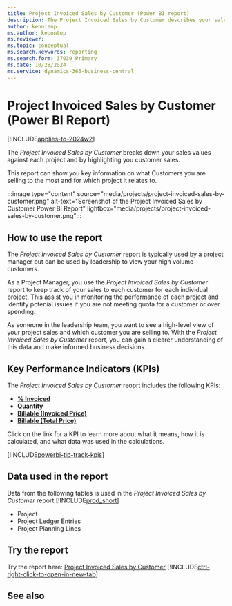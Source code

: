 ```yaml
---
title: Project Invoiced Sales by Customer (Power BI report)
description: The Project Invoiced Sales by Customer describes your sales activities based on each project to specific customers.
author: kennienp
ms.author: kepontop
ms.reviewer: 
ms.topic: conceptual
ms.search.keywords: reporting
ms.search.form: 37039_Primary
ms.date: 10/28/2024
ms.service: dynamics-365-business-central
---
```


# Project Invoiced Sales by Customer (Power BI Report)
[!INCLUDE[applies-to-2024w2](includes/applies-to-2024w2.md)]

The *Project Invoiced Sales by Customer* breaks down your sales values against each project and by highlighting you customer sales.

This report can show you key information on what Customers you are selling to the most and for which project it relates to.

:::image type="content" source="media/projects/project-invoiced-sales-by-customer.png" alt-text="Screenshot of the Project Invoiced Sales by Customer Power BI Report" lightbox="media/projects/project-invoiced-sales-by-customer.png":::

## How to use the report
The *Project Invoiced Sales by Customer* report is typically used by a project manager but can be used by leadership to view your high volume customers.

As a Project Manager, you use the *Project Invoiced Sales by Customer* report to keep track of your sales to each customer for each individual project. This assist you in monitoring the performance of each project and identify potenial issues if you are not meeting quota for a customer or over spending.

As someone in the leadership team, you want to see a high-level view of your project sales and which customer you are selling to. With the *Project Invoiced Sales by Customer* report, you can gain a clearer understanding of this data and make informed business decisions.

## Key Performance Indicators (KPIs)
The *Project Invoiced Sales by Customer* reoprt includes the following KPIs:
- [**% Invoiced**](###)
- [**Quantity**](###)
- [**Billable (Invoiced Price)**](###)
- [**Billable (Total Price)**](###)

Click on the link for a KPI to learn more about what it means, how it is calculated, and what data was used in the calculations. 

[!INCLUDE[powerbi-tip-track-kpis](includes/powerbi-tip-track-kpis.md)]

## Data used in the report
Data from the following tables is used in the *Project Invoiced Sales by Customer* report [!INCLUDE[prod_short](includes/prod_short.md)]
- Project
- Project Ledger Entries
- Project Planning Lines

## Try the report
Try the report here: [Project Invoiced Sales by Customer](https://businesscentral.dynamics.com?page=37039)
[!INCLUDE[ctrl-right-click-to-open-in-new-tab](includes/ctrl-right-click-to-open-in-new-tab.md)]

## See also